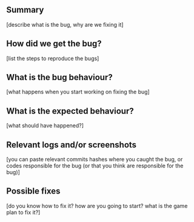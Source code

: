 ## Summary

[describe what is the bug, why are we fixing it]

## How did we get the bug?

[list the steps to reproduce the bugs]

## What is the bug behaviour?

[what happens when you start working on fixing the bug]

## What is the expected behaviour?

[what should have happened?]

## Relevant logs and/or screenshots

[you can paste relevant commits hashes where you caught the bug, or codes responsible for the bug (or that you think are responsible for the bug)]

## Possible fixes

[do you know how to fix it? how are you going to start? what is the game plan to fix it?]